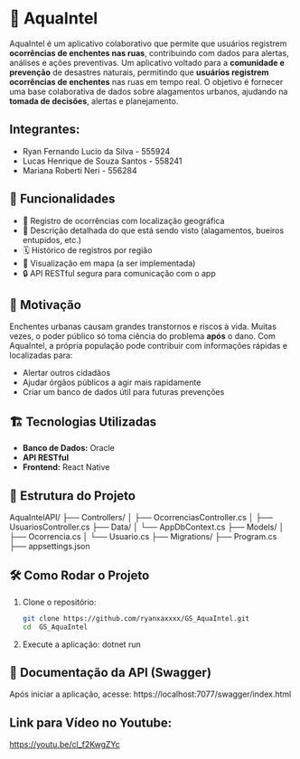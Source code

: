 # 🌊 AquaIntel

AquaIntel é um aplicativo colaborativo que permite que usuários registrem **ocorrências de enchentes nas ruas**, contribuindo com dados para alertas, análises e ações preventivas.
Um aplicativo voltado para a **comunidade e prevenção** de desastres naturais, permitindo que **usuários registrem ocorrências de enchentes** nas ruas em tempo real.
O objetivo é fornecer uma base colaborativa de dados sobre alagamentos urbanos, ajudando na **tomada de decisões**, alertas e planejamento.

## Integrantes:
- Ryan Fernando Lucio da Silva - 555924
- Lucas Henrique de Souza Santos - 558241
- Mariana Roberti Neri - 556284

## 🚀 Funcionalidades

- 📍 Registro de ocorrências com localização geográfica
- 📝 Descrição detalhada do que está sendo visto (alagamentos, bueiros entupidos, etc.)
- 🗓 Histórico de registros por região
- 🧭 Visualização em mapa (a ser implementada)
- 🔒 API RESTful segura para comunicação com o app

## 🧠 Motivação

Enchentes urbanas causam grandes transtornos e riscos à vida. Muitas vezes, o poder público só toma ciência do problema **após** o dano. 
Com AquaIntel, a própria população pode contribuir com informações rápidas e localizadas para:

- Alertar outros cidadãos
- Ajudar órgãos públicos a agir mais rapidamente
- Criar um banco de dados útil para futuras prevenções

## 🏗 Tecnologias Utilizadas

- **Banco de Dados:** Oracle
- **API RESTful**
- **Frontend:** React Native

## 📁 Estrutura do Projeto

AquaIntelAPI/
├── Controllers/
│   ├── OcorrenciasController.cs
│   ├── UsuariosController.cs
├── Data/
│   └── AppDbContext.cs
├── Models/
│   ├── Ocorrencia.cs
│   └── Usuario.cs
├── Migrations/
├── Program.cs
├── appsettings.json

## 🛠 Como Rodar o Projeto

1. Clone o repositório:
   ```bash
   git clone https://github.com/ryanxaxxxx/GS_AquaIntel.git
   cd  GS_AquaIntel
   
2. Execute a aplicação:
   dotnet run


## 📘 Documentação da API (Swagger)
Após iniciar a aplicação, acesse:
https://localhost:7077/swagger/index.html

## Link para Vídeo no Youtube:
https://youtu.be/cl_f2KwgZYc



   
